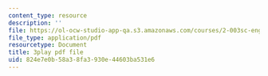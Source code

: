```yaml
---
content_type: resource
description: ''
file: https://ol-ocw-studio-app-qa.s3.amazonaws.com/courses/2-003sc-engineering-dynamics-fall-2011/824e7e0b58a38fa3930e44603ba531e6_tm51lwadMOc.pdf
file_type: application/pdf
resourcetype: Document
title: 3play pdf file
uid: 824e7e0b-58a3-8fa3-930e-44603ba531e6
---
```

